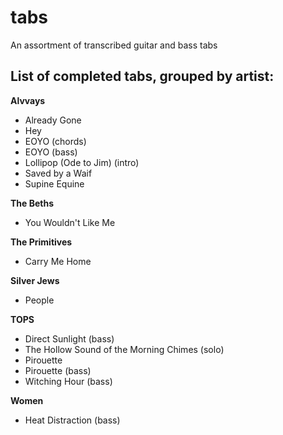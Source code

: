 # tabs
An assortment of transcribed guitar and bass tabs
## List of completed tabs, grouped by artist:
**Alvvays**
- Already Gone
- Hey
- EOYO (chords)
- EOYO (bass)
- Lollipop (Ode to Jim) (intro)
- Saved by a Waif
- Supine Equine

**The Beths**
- You Wouldn't Like Me

**The Primitives**
- Carry Me Home

**Silver Jews**
- People

**TOPS**
- Direct Sunlight (bass)
- The Hollow Sound of the Morning Chimes (solo)
- Pirouette
- Pirouette (bass)
- Witching Hour (bass)

**Women**
- Heat Distraction (bass)
